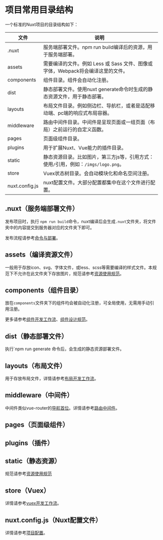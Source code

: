 # 项目常用目录结构



一个标准的Nuxt项目的目录结构如下：

| 文件           | 说明                                                         |
| -------------- | ------------------------------------------------------------ |
| .nuxt          | 服务端部署文件。npm run build编译后的资源，用于服务端部署。  |
| assets         | 需要编译的文件。例如 Less 或 Sass 文件、图像或字体，Webpack将会编译这里的文件。 |
| components     | 组件目录。组件会自动化注册。                                 |
| dist           | 静态部署文件。使用nuxt generate命令时生成的静态资源文件，用于静态部署。 |
| layouts        | 布局文件目录。例如侧边栏、导航栏，或者是适配移动端、pc端的响应式布局容器。 |
| middleware     | 路由中间件目录。中间件是呈现页面或一组页面（布局）之前运行的自定义函数。 |
| pages          | 页面级组件目录。                                             |
| plugins        | 用于扩展Nuxt、Vue能力的插件目录。                            |
| static         | 静态资源目录。比如图片，第三方js等，引用方式：使用`/`引用，例如：`/imgs/logo.png`。 |
| store          | Vuex状态树目录。会自动模块化和命名空间注册。                 |
| nuxt.config.js | nuxt配置文件。大部分配置都集中在这个文件进行配置。           |



## .nuxt（服务端部署文件）

发布项目时，执行 `npm run build`命令，nuxt编译后会生成`.nuxt`文件夹，将文件夹中的内容提交到服务器对应的文件夹下即可。

发布流程请参考[命令与部署](./命令与部署.md)。

## assets（编译资源文件）

一般用于存放icon、svg、字体文件，或less、scss等需要编译的样式文件。本规范下不允许在此文件夹下存放图片，规范请参考[资源使用规范](/开发规范/资源使用规范.md)。

## components（组件目录）

放在`components`文件夹下的组件均会被自动化注册，可全局使用，无需用手动引用注册。

更多请参考[组件开发工作流](../脚本开发指南/组件开发工作流.md)、[组件设计规范](/开发规范/组件设计规范.md)。

## dist（静态部署文件）

执行`npm run generate 命令后，会生成的静态资源部署文件。

## layouts（布局文件）

用于存放布局文件，详情请参考[布局开发工作流](../脚本开发指南/布局开发工作流.md)。

## middleware（中间件）

中间件类似vue-router的[导航首位](https://router.vuejs.org/zh/guide/advanced/navigation-guards.html)。详情请参考[路由中间件](../脚本开发指南/路由中间件.md)。

## pages（页面级组件）
## plugins（插件）
## static（静态资源）

规范请参考[资源使用规范](/开发规范/资源使用规范.md)

## store（Vuex）

详情请参考[vuex开发工作流](../脚本开发指南/Vuex开发工作流.md)。

## nuxt.config.js（Nuxt配置文件）

详情请参考[项目配置](../项目配置.md)。

